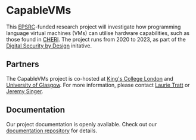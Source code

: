 # CapableVMs

This [EPSRC](https://epsrc.ukri.org/)-funded research project will investigate how programming language virtual machines (VMs) can utilise hardware capabilities, such as those found in [CHERI](https://www.cl.cam.ac.uk/research/security/ctsrd/cheri/). The project runs from 2020 to 2023, as part of the [Digital Security by Design](https://www.ukri.org/innovation/industrial-strategy-challenge-fund/digital-security-by-design/) initative.

## Partners

The CapableVMs project is co-hosted at [King's College London](https://www.kcl.ac.uk/) and [University of Glasgow](https://www.glasgow.ac.uk). For more information, please contact
[Laurie Tratt](https://tratt.net/laurie/)
or [Jeremy Singer](http://www.dcs.gla.ac.uk/~jsinger/).


## Documentation

Our project documentation is openly available. Check out our [documentation repository](https://github.com/capablevms/docs) for details.
